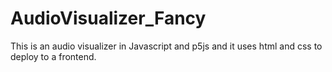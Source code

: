 # AudioVisualizer_Fancy
This is an audio visualizer in Javascript and p5js and it uses html and css to deploy to a frontend.
